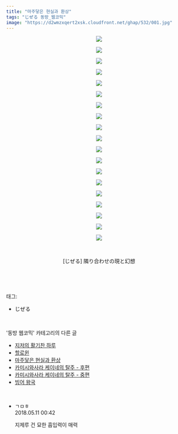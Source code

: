 ```yaml
---
title: "마주닿은 현실과 환상"
tags: "じぜる 동방_웹코믹"
image: "https://d2wmzxqert2xsk.cloudfront.net/ghap/532/001.jpg"
---
```

<div class="article">
<p style="text-align: center; clear: none; float: none;"><img src="{{ site.imgserver11 }}/ghap/532/001.jpg"/></p>
<p style="text-align: center; clear: none; float: none;"><img src="{{ site.imgserver11 }}/ghap/532/002.jpg"/></p>
<p style="text-align: center; clear: none; float: none;"><img src="{{ site.imgserver11 }}/ghap/532/003.jpg"/></p>
<p style="text-align: center; clear: none; float: none;"><img src="{{ site.imgserver11 }}/ghap/532/004.jpg"/></p>
<p style="text-align: center; clear: none; float: none;"><img src="{{ site.imgserver11 }}/ghap/532/005.jpg"/></p>
<p style="text-align: center; clear: none; float: none;"><img src="{{ site.imgserver11 }}/ghap/532/006.jpg"/></p>
<p style="text-align: center; clear: none; float: none;"><img src="{{ site.imgserver11 }}/ghap/532/007.jpg"/></p>
<p style="text-align: center; clear: none; float: none;"><img src="{{ site.imgserver11 }}/ghap/532/008.jpg"/></p>
<p style="text-align: center; clear: none; float: none;"><img src="{{ site.imgserver11 }}/ghap/532/009.jpg"/></p>
<p style="text-align: center; clear: none; float: none;"><img src="{{ site.imgserver11 }}/ghap/532/010.jpg"/></p>
<p style="text-align: center; clear: none; float: none;"><img src="{{ site.imgserver11 }}/ghap/532/011.jpg"/></p>
<p style="text-align: center; clear: none; float: none;"><img src="{{ site.imgserver11 }}/ghap/532/012.jpg"/></p>
<p style="text-align: center; clear: none; float: none;"><img src="{{ site.imgserver11 }}/ghap/532/013.jpg"/></p>
<p style="text-align: center; clear: none; float: none;"><img src="{{ site.imgserver11 }}/ghap/532/014.jpg"/></p>
<p style="text-align: center; clear: none; float: none;"><img src="{{ site.imgserver11 }}/ghap/532/015.jpg"/></p>
<p style="text-align: center; clear: none; float: none;"><img src="{{ site.imgserver11 }}/ghap/532/016.jpg"/></p>
<p style="text-align: center; clear: none; float: none;"><img src="{{ site.imgserver11 }}/ghap/532/017.jpg"/></p>
<p style="text-align: center; clear: none; float: none;"><img src="{{ site.imgserver11 }}/ghap/532/018.jpg"/></p>
<p style="text-align: center; clear: none; float: none;"><img src="{{ site.imgserver11 }}/ghap/532/019.jpg"/></p>
<p style="text-align: center; clear: none; float: none;"><br/></p>
<p style="text-align: center; clear: none; float: none;">[じぜる] 隣り合わせの現と幻想</p>
<p><br/></p>
</div><br/>
<div class="tagTrail">
<p>태그: </p>
<ul>
<li>じぜる</li>
</ul>
</div><br/>
<div class="another">
<p>'동방 웹코믹' 카테고리의 다른 글</p>
<ul>
<li><a href="/ghap_551">지저의 활기찬 하루</a></li>
<li><a href="/ghap_542">할로윈</a></li>
<li><a href="/ghap_532">마주닿은 현실과 환상</a></li>
<li><a href="/ghap_515">카미시와사라 케이네의 탈주 - 후편</a></li>
<li><a href="/ghap_473">카미시와사라 케이네의 탈주 - 중편</a></li>
<li><a href="/ghap_465">빙어 왕국</a></li>
</ul>
</div><br/>
<div class="cb_module cb_fluid">
<div class="cb_wrt cb_profile">
<div class="comment">
<ul>
<li class="cb_thumb_off" id="comment15253844">
<div class="cb_comment_area">
<div class="cb_info_area">
<div class="cb_section">
<span class="cb_nick_name">ㄱㅁㅎ</span>
</div>
<div class="cb_section">
<span class="cb_date">2018.05.11 00:42 </span>
</div>
</div>
<div class="cb_dsc_comment">
<p class="cb_dsc">
											지제루 건 묘한 흡입력이 매력
										</p>
</div>
</div></li>
</ul>
</div>
</div><!-- commentList close -->
</div><br/>
